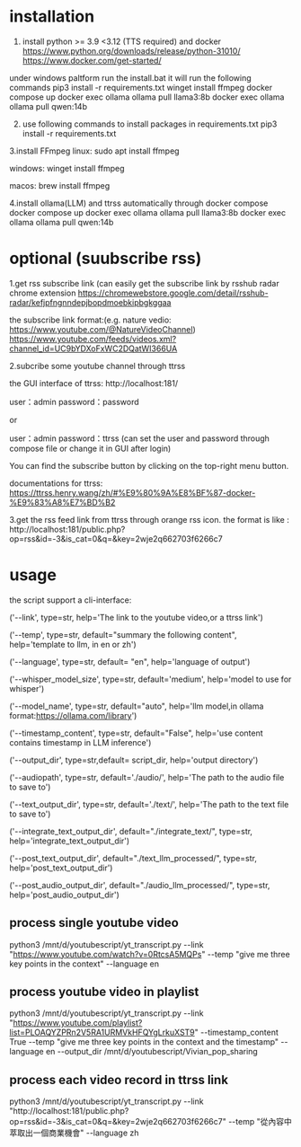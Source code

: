 # installation
1. install python >= 3.9 <3.12 (TTS required) and docker
https://www.python.org/downloads/release/python-31010/
https://www.docker.com/get-started/

under windows paltform run the install.bat
it will run the following commands
pip3 install -r requirements.txt
winget install ffmpeg
docker compose up
docker exec ollama ollama pull llama3:8b
docker exec ollama ollama pull qwen:14b

2. use following commands to install packages in requirements.txt
pip3 install -r requirements.txt

3.install FFmpeg
linux:
sudo apt install ffmpeg

windows:
winget install ffmpeg

macos:
brew install ffmpeg

4.install ollama(LLM) and ttrss automatically through docker compose
docker compose up
docker exec ollama ollama pull llama3:8b
docker exec ollama ollama pull qwen:14b

# optional (suubscribe rss)

1.get rss subscribe link 
(can easily get the subscribe link by rsshub radar chrome extension
https://chromewebstore.google.com/detail/rsshub-radar/kefjpfngnndepjbopdmoebkipbgkggaa

the subscribe link format:(e.g. nature vedio: https://www.youtube.com/@NatureVideoChannel)
https://www.youtube.com/feeds/videos.xml?channel_id=UC9bYDXoFxWC2DQatWI366UA

2.subcribe some youtube channel through ttrss

the GUI interface of ttrss: http://localhost:181/
 
user：admin 
password：password

or

user：admin 
password：ttrss
(can set the user and password through compose file or change it in GUI after login)

You can find the subscribe button by clicking on the top-right menu button.

documentations for ttrss: https://ttrss.henry.wang/zh/#%E9%80%9A%E8%BF%87-docker-%E9%83%A8%E7%BD%B2

3.get the rss feed link from ttrss through orange rss icon.
the format is like : http://localhost:181/public.php?op=rss&id=-3&is_cat=0&q=&key=2wje2q662703f6266c7


# usage 
the script support a cli-interface:

('--link', type=str, help='The link to the youtube video,or a ttrss link')

('--temp', type=str, default="summary the following content", help='template to llm, in en or zh')

('--language', type=str, default= "en", help='language of output')

('--whisper_model_size', type=str, default='medium', help='model to use for whisper')

('--model_name', type=str, default="auto", help='llm model,in ollama format:https://ollama.com/library')

('--timestamp_content', type=str, default="False", help='use content contains timestamp in LLM inference')

('--output_dir', type=str,default= script_dir, help='output directory')

('--audiopath', type=str, default='./audio/', help='The path to the audio file to save to')

('--text_output_dir', type=str, default='./text/', help='The path to the text file to save to')

('--integrate_text_output_dir', default="./integrate_text/", type=str, help='integrate_text_output_dir')

('--post_text_output_dir', default="./text_llm_processed/", type=str, help='post_text_output_dir')

('--post_audio_output_dir', default="./audio_llm_processed/", type=str, help='post_audio_output_dir')


## process single youtube video
python3  /mnt/d/youtubescript/yt_transcript.py --link "https://www.youtube.com/watch?v=0RtcsA5MQPs" --temp "give me three key points in the context" --language en

## process youtube video in playlist
python3  /mnt/d/youtubescript/yt_transcript.py --link "https://www.youtube.com/playlist?list=PLOAQYZPRn2V5RA1URMVkHFQYgLrkuXST9" --timestamp_content True --temp "give me three key points in the context and the timestamp" --language en --output_dir /mnt/d/youtubescript/Vivian_pop_sharing

## process each video record in ttrss link
python3  /mnt/d/youtubescript/yt_transcript.py --link "http://localhost:181/public.php?op=rss&id=-3&is_cat=0&q=&key=2wje2q662703f6266c7" --temp "從內容中萃取出一個商業機會" --language zh